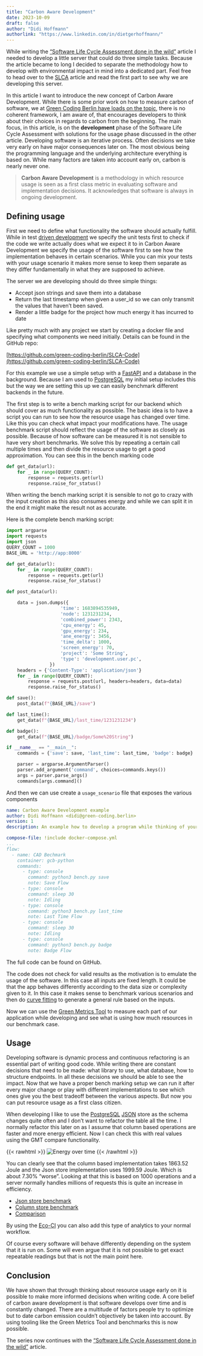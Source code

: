 ```yaml
---
title: "Carbon Aware Development"
date: 2023-10-09
draft: false
author: "Didi Hoffmann"
authorlink: "https://www.linkedin.com/in/dietgerhoffmann/"
---
```


While writing the [“Software Life Cycle Assessment done in the wild”](/blog/software-life-cycle-assessment/) article I needed to develop a little server that could do three simple tasks. Because the article became to long I decided to separate the methodology how to develop with environmental impact in mind into a dedicated part. Feel free to head over to the [SLCA](/blog/software-life-cycle-assessment/) article and read the first part to see why we are developing this server.

In this article I want to introduce the new concept of Carbon Aware Development. While there is some prior work on how to measure carbon of software, we at [Green Coding Berlin have loads on the topic](https://www.green-coding.berlin/blog/), there is no coherent framework, I am aware of, that encourages developers to think about their choices in regards to carbon from the beginning. The main focus, in this article, is on the **development** phase of the Software Life Cycle Assessment with solutions for the usage phase discussed in the other article. Developing software is an iterative process. Often decisions we take very early on have major consequences later on. The most obvious being the programming language and the underlying architecture everything is based on. While many factors are taken into account early on, carbon is nearly never one.

> **Carbon Aware Development** is a methodology in which resource usage is seen as a first class metric in evaluating software and implementation decisions. It acknowledges that software is always in ongoing development.
>

## Defining usage

First we need to define what functionality the software should actually fulfill. While in test [driven development](https://en.wikipedia.org/wiki/Test-driven_development) we specify the unit tests first to check if the code we write actually does what we expect it to in Carbon Aware Development we specify the usage of the software first to see how the implementation behaves in certain scenarios. While you can mix your tests with your usage scenario it makes more sense to keep them separate as they differ fundamentally in what they are supposed to achieve.

The server we are developing should do three simple things:

- Accept json strings and save them into a database
- Return the last timestamp when given a user_id so we can only transmit the values that haven’t been saved.
- Render a little badge for the project how much energy it has incurred to date

Like pretty much with any project we start by creating a docker file and specifying what components we need initially. Details can be found in the GitHub repo:

[https://github.com/green-coding-berlin/SLCA-Code](https://github.com/green-coding-berlin/SLCA-Code)

For this example we use a simple setup with a [FastAPI](https://fastapi.tiangolo.com/) and a database in the background. Because I am used to [PostgreSQL](https://www.postgresql.org/) my initial setup includes this but the way we are setting this up we can easily benchmark different backends in the future.

The first step is to write a bench marking script for our backend which should cover as much functionality as possible. The basic idea is to have a script you can run to see how the resource usage has changed over time. Like this you can check what impact your modifications have. The usage benchmark script should reflect the usage of the software as closely as possible. Because of how software can be measured it is not sensible to have very short benchmarks. We solve this by repeating a certain call multiple times and then divide the resource usage to get a good approximation. You can see this in the bench marking code

```python
def get_data(url):
    for _ in range(QUERY_COUNT):
        response = requests.get(url)
        response.raise_for_status()
```

When writing the bench marking script it is sensible to not go to crazy with the input creation as this also consumes energy and while we can split it in the end it might make the result not as accurate.

Here is the complete bench marking script:

```python
import argparse
import requests
import json
QUERY_COUNT = 1000
BASE_URL = 'http://app:8000'

def get_data(url):
    for _ in range(QUERY_COUNT):
        response = requests.get(url)
        response.raise_for_status()

def post_data(url):

    data = json.dumps({
                    'time': 1683894535949,
                    'node': 1231231234,
                    'combined_power': 2343,
                    'cpu_energy': 45,
                    'gpu_energy': 234,
                    'ane_energy': 3456,
                    'time_delta': 1000,
                    'screen_energy': 70,
                    'project': 'Some String',
                    'type': 'development.user.pc',
                })
    headers = {'Content-Type': 'application/json'}
    for _ in range(QUERY_COUNT):
        response = requests.post(url, headers=headers, data=data)
        response.raise_for_status()

def save():
    post_data(f"{BASE_URL}/save")

def last_time():
    get_data(f"{BASE_URL}/last_time/1231231234")

def badge():
    get_data(f"{BASE_URL}/badge/Some%20String")

if __name__ == "__main__":
    commands = {'save': save, 'last_time': last_time, 'badge': badge}

    parser = argparse.ArgumentParser()
    parser.add_argument('command', choices=commands.keys())
    args = parser.parse_args()
    commands[args.command]()
```

And then we can use create a `usage_scenario` file that exposes the various components

```yaml
name: Carbon Aware Development example
author: Didi Hoffmann <didi@green-coding.berlin>
version: 1
description: An example how to develop a program while thinking of your environmental impact

compose-file: !include docker-compose.yml
...
flow:
  - name: CAD Bechmark
    container: gcb-python
    commands:
      - type: console
        command: python3 bench.py save
        note: Save Flow
      - type: console
        command: sleep 30
        note: Idling
      - type: console
        command: python3 bench.py last_time
        note: Last Time Flow
      - type: console
        command: sleep 30
        note: Idling
      - type: console
        command: python3 bench.py badge
        note: Badge Flow
```

The full code can be found on GitHub.

The code does not check for valid results as the motivation is to emulate the usage of the software. In this case all inputs are fixed length. It could be that the app behaves differently according to the data size or complexity given to it. In this case it makes sense to benchmark various scenarios and then do [curve fitting](https://en.wikipedia.org/wiki/Curve_fitting) to generate a general rule based on the inputs.

Now we can use the [Green Metrics Tool](https://github.com/green-coding-berlin/green-metrics-tool) to measure each part of our application while developing and see what is using how much resources in our benchmark case.

## Usage

Developing software is dynamic process and continuous refactoring is an essential part of writing good code. While writing there are constant decisions that need to be made: what library to use, what database, how to structure endpoints. In all these decisions we should be able to see the impact. Now that we have a proper bench marking setup we can run it after every major change or play with different implementations to see which ones give you the best tradeoff between the various aspects. But now you can put resource usage as a first class citizen.

When developing I like to use the [PostgreSQL](https://www.postgresql.org/) [JSON](https://www.postgresql.org/docs/9.5/functions-json.html) store as the schema changes quite often and I don’t want to refactor the table all the time. I normally refactor this later on as I assume that column based operations are faster and more energy efficient. Now I can check this with real values using the GMT compare functionality.

{{< rawhtml >}}
<img class="ui big  centered rounded bordered image" src="/img/blog/slca/cad.avif" alt="Energy over time" loading="lazy">
{{< /rawhtml >}}

You can clearly see that the column based implementation takes 1863.52 Joule and the Json store implementation uses 1999.59 Joule. Which is about 7.30% “worse”. Looking at that this is based on 1000 operations and a server normally handles millions of requests this is quite an increase in efficiency.

- [Json store benchmark](https://metrics.green-coding.berlin/stats.html?id=67715c39-4134-4685-ae42-59262fe076a7)
- [Column store benchmark](https://metrics.green-coding.berlin/stats.html?id=71353c66-6432-4bf2-b459-5b5d4ed33ed3)
- [Comparison](https://metrics.green-coding.berlin/compare.html?ids=71353c66-6432-4bf2-b459-5b5d4ed33ed3,67715c39-4134-4685-ae42-59262fe076a7)

By using the [Eco-CI](https://www.green-coding.berlin/projects/eco-ci/) you can also add this type of analytics to your normal workflow.

Of course every software will behave differently depending on the system that it is run on. Some will even argue that it is not possible to get exact repeatable readings but that is not the main point here.

## Conclusion

We have shown that through thinking about resource usage early on it is possible to make more informed decisions when writing code. A core belief of carbon aware development is that software develops over time and is constantly changed. There are a multitude of factors people try to optimize but to date carbon emission couldn’t objectively be taken into account. By using tooling like the Green Metrics Tool and benchmarks this is now possible.

The series now continues with the [“Software Life Cycle Assessment done in the wild”](/blog/software-life-cycle-assessment/) article.
